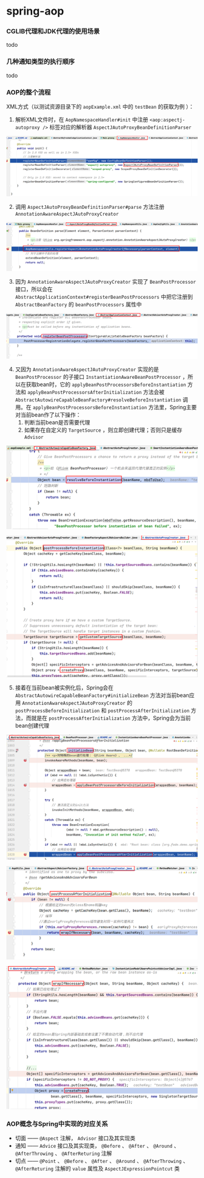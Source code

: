 # spring-aop

### CGLIB代理和JDK代理的使用场景

todo

### 几种通知类型的执行顺序

todo

### AOP的整个流程

XML方式（以测试资源目录下的 `aopExample.xml` 中的 `testBean` 的获取为例 ）：

1. 解析XML文件时，在 `AopNamespaceHandler#init` 中注册 `<aop:aspectj-autoproxy />` 标签对应的解析器 `AspectJAutoProxyBeanDefinitionParser`

![aop#1](resources/2022-03-29_21-19.png)

2. 调用 `AspectJAutoProxyBeanDefinitionParser#parse` 方法注册 `AnnotationAwareAspectJAutoProxyCreator` 

![aop#2](resources/2022-03-29_21-26.png)

3. 因为 `AnnotationAwareAspectJAutoProxyCreator` 实现了 `BeanPostProcessor` 接口，所以会在 `AbstractApplicationContext#registerBeanPostProcessors` 中把它注册到 `AbstractBeanFactory` 的 `beanPostProcessors` 属性中

![aop#3](resources/2022-03-29_21-41.png)

4. 又因为 `AnnotationAwareAspectJAutoProxyCreator` 实现的是 `BeanPostProcessor` 的子接口 `InstantiationAwareBeanPostProcessor` ，所以在获取bean时，它的 `applyBeanPostProcessorsBeforeInstantiation` 方法和 `applyBeanPostProcessorsAfterInitialization` 方法会被 `AbstractAutowireCapableBeanFactory#resolveBeforeInstantiation` 调用。在 `applyBeanPostProcessorsBeforeInstantiation` 方法里，Spring主要对当前bean作了以下操作：
    1. 判断当前bean是否需要代理
    2. 如果存在自定义的 `TargetSource` ，则立即创建代理；否则只是缓存 `Advisor`

![aop#4](resources/2022-03-29_21-54.png)

![aop#5](resources/2022-03-30_21-49.png)

5. 接着在当前bean被实例化后，Spring会在 `AbstractAutowireCapableBeanFactory#initializeBean` 方法对当前bean应用 `AnnotationAwareAspectJAutoProxyCreator` 的 `postProcessBeforeInitialization` 和 `postProcessAfterInitialization` 方法，而就是在 `postProcessAfterInitialization` 方法中，Spring会为当前bean创建代理

![aop#6](resources/2022-03-30_22-02.png)

![aop#7](resources/2022-03-30_22-17.png)

![aop#8](resources/2022-03-30_22-18.png)

### AOP概念与Spring中实现的对应关系

* 切面 —— `@Aspect` 注解， `Advisor` 接口及其实现类
* 通知 —— `Advice` 接口及其实现类， `@Before` 、 `@After` 、 `@Around` 、 `@AfterThrowing` 、 `@AfterReturing` 注解
* 切点 —— `@Point` 、 `@Before` 、 `@After` 、 `@Around` 、 `@AfterThrowing` 、 `@AfterReturing` 注解的 `value` 属性及 `AspectJExpressionPointcut` 类